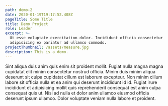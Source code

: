 ```yaml
---
path: demo-2
date: 2020-01-19T19:17:52.408Z
pageTitle: Some Title
title: Demo Project
role: Leader
excerpt: >-
  Ut esse voluptate exercitation dolor. Incididunt officia consectetur
  adipisicing ex pariatur ad ullamco commodo.
projectThumbnail: /assets/measure.jpg
description: This is a demo.
---
```

Sint aliqua duis anim quis enim sit proident mollit. Fugiat nulla magna magna cupidatat elit minim consectetur nostrud officia. Minim duis minim aliqua deserunt sit culpa cupidatat cillum est laborum excepteur. Non minim cillum labore sit officia nulla et ea anim qui deserunt incididunt id id. Fugiat irure incididunt et adipisicing mollit quis reprehenderit consequat est anim culpa consequat quis ut. Nisi ad nulla et dolor anim ullamco eiusmod officia deserunt ipsum ullamco. Dolor voluptate veniam nulla labore et proident.
